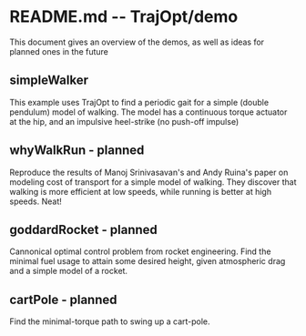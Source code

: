 # README.md -- TrajOpt/demo

This document gives an overview of the demos, as well as ideas for planned ones in the future

## simpleWalker
This example uses TrajOpt to find a periodic gait for a simple (double pendulum) model of walking. The model has a continuous torque actuator at the hip, and an impulsive heel-strike (no push-off impulse)

## whyWalkRun - planned
Reproduce the results of Manoj Srinivasavan's and Andy Ruina's paper on modeling cost of transport for a simple model of walking. They discover that walking is more efficient at low speeds, while running is better at high speeds. Neat!

## goddardRocket - planned
Cannonical optimal control problem from rocket engineering. Find the minimal fuel usage to attain some desired height, given atmospheric drag and a simple model of a rocket.

## cartPole - planned
Find the minimal-torque path to swing up a cart-pole.